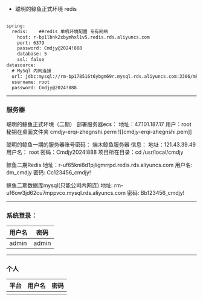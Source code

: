 - 聪明的鲸鱼正式环境 redis
```xml
  
spring:  
  redis:    ##redis 单机环境配置 专有网络  
    host: r-bp1lbnk2xbymhxl1v5.redis.rds.aliyuncs.com  
    port: 6379  
    password: Cmdjy@2024!888  
    database: 5  
    ssl: false
datasource:  
  # MySql 内网连接  
  url: jdbc:mysql://rm-bp178516t6ybgm69r.mysql.rds.aliyuncs.com:3306/mkt?useSSL=false&useUnicode=true&characterEncoding=utf-8&zeroDateTimeBehavior=convertToNull&transformedBitIsBoolean=true&serverTimezone=GMT%2B8&nullCatalogMeansCurrent=true&allowPublicKeyRetrieval=true  
  username: root  
  password: Cmdjy@2024!888
```

---
### 服务器

聪明的鲸鱼正式环境（二期）
部署服务器ecs：
地址：47.101.187.17 
用户：root
秘钥在桌面文件夹 cmdjy-erqi-zhegnshi.perm
![[cmdjy-erqi-zhegnshi.pem]]


聪明的鲸鱼一期的服务器账号密码：
端木鲸鱼服务器 信息：
地址：121.43.39.49
用户名： root
密码：Cmdjy2024!888
项目所在目录：cd /usr/local/cmdjy

鲸鱼二期Redis
地址：r-uf65kni8d1pjligmrrpd.redis.rds.aliyuncs.com
用户名: dm_cmdjy
密码: Cc123456_cmdjy!

鲸鱼二期数据库mysql(只能公司内网连)
地址: rm-uf6ow3jd62cu7mppvco.mysql.rds.aliyuncs.com 
密码: Bb123456_cmdjy!

--- 
### 系统登录：

| 用户名   | 密码    |
| ----- | ----- |
| admin | admin |

--- 

 ### 个人


| 平台  | 用户名 | 密码  |
| --- | --- | --- |
|     |     |     |
